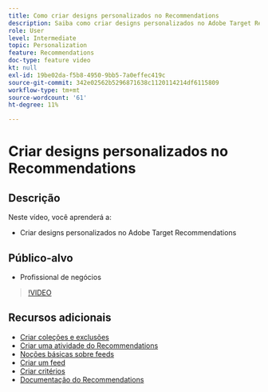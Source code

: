 ```yaml
---
title: Como criar designs personalizados no Recommendations
description: Saiba como criar designs personalizados no Adobe Target Recommendations.
role: User
level: Intermediate
topic: Personalization
feature: Recommendations
doc-type: feature video
kt: null
exl-id: 19be02da-f5b8-4950-9bb5-7a0effec419c
source-git-commit: 342e02562b5296871638c1120114214df6115809
workflow-type: tm+mt
source-wordcount: '61'
ht-degree: 11%

---
```


# Criar designs personalizados no Recommendations

## Descrição

Neste vídeo, você aprenderá a:

* Criar designs personalizados no Adobe Target Recommendations

## Público-alvo

* Profissional de negócios

>[!VIDEO](https://video.tv.adobe.com/v/27687?quality=12)

## Recursos adicionais

* [Criar coleções e exclusões](create-collections-and-exclusions.md)
* [Criar uma atividade do Recommendations](create-a-recommendations-activity.md)
* [Noções básicas sobre feeds](understanding-feeds.md)
* [Criar um feed](create-a-feed.md)
* [Criar critérios](create-criteria.md)
* [Documentação do Recommendations](https://experienceleague.adobe.com/docs/target/using/recommendations/recommendations.html?lang=en)
